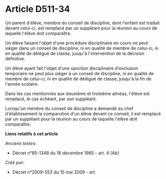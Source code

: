 # Article D511-34

Un parent d'élève, membre du conseil de discipline, dont l'enfant est traduit devant celui-ci, est remplacé par un suppléant
pour la réunion au cours de laquelle l'élève doit comparaître.

Un élève faisant l'objet d'une procédure disciplinaire en cours ne peut siéger dans un conseil de discipline, ni en qualité
de membre de celui-ci, ni en qualité de délégué de classe, jusqu'à l'intervention de la décision définitive.

Un élève ayant fait l'objet d'une sanction disciplinaire d'exclusion temporaire ne peut plus siéger à un conseil de
discipline, ni en qualité de membre de celui-ci, ni en qualité de délégué de classe, jusqu'à la fin de l'année scolaire.

Dans les cas mentionnés aux deuxième et troisième alinéas, l'élève est remplacé, le cas échéant, par son suppléant.

Lorsqu'un membre du conseil de discipline a demandé au chef d'établissement la comparution d'un élève devant ce conseil, il
est remplacé par un suppléant pour la réunion au cours de laquelle l'élève doit comparaître.

**Liens relatifs à cet article**

_Anciens textes_:

  - Décret n°85-1348 du 18 décembre 1985 - art. 4 (Ab)

_Créé par_:

  - Décret n°2009-553 du 15 mai 2009 - art.
